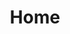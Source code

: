 ---
title: Home
layout: "stepbystep_centred_text"
permalink: "/DigitalLegacyGuide/FindingABalance/"
---